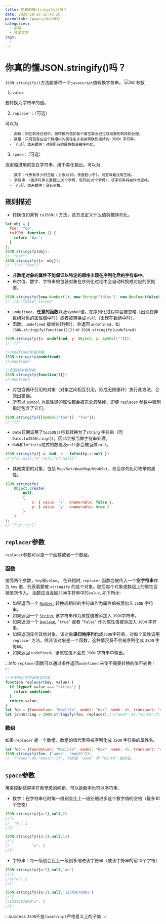 ```yaml
---
title: 你真的懂stringify()吗？
date: 2020-10-26 15:45:26
permalink: /pages/ebadd3/
categories:
  - 前端
  - 技术文章
tags:
  - 
---
```

# 你真的懂JSON.stringify()吗？
`JSON.stringify()`方法能够将一个`javascript`值转换字符串。
![](https://cdn.nlark.com/yuque/0/2020/svg/377922/1593092276992-fb0fe988-670a-498f-a43d-229536d1de95.svg)## 参数

1. `value`

要转换为字符串的值。

2. `replacer`：（可选）

可以为

      - 函数：则在转换过程中，被转换的值的每个属性都会经过该函数的转换和处理。
      - 数组：只有包含在这个数组中的属性名才会被转换到最终的 JSON 字符串。
      - `null`或未提供：对象所有的属性都会被序列化。
3. `space`：（可选）

指定缩进用的空白字符串，用于美化输出。可以为

      - 数字：代表有多少的空格；上限为10。该值若小于1，则意味着没有空格。
      - 字符串：（当字符串长度超过10个字母，取其前10个字母），该字符串将被作为空格。
      - `null`或未提供：没有空格。



## 规则描述

- 转换值如果有 `toJSON()` 方法，该方法定义什么值将被序列化。
```javascript
let obj = {
  foo: 'foo',
  toJSON: function () {
    return 'bar';
  }
};
JSON.stringify(obj);      
// '"bar"'
JSON.stringify({x: obj}); 
// '{"x":"bar"}'
```

- **非数组对象的属性不能保证以特定的顺序出现在序列化后的字符串中**。
- 布尔值、数字、字符串的包装对象在序列化过程中会自动转换成对应的原始值。
```javascript
JSON.stringify([new Number(1), new String("false"), new Boolean(false)]); 
// '[1,"false",false]'
```

- `undefined`、**任意的函数**以及`symbol`值，在序列化过程中会被忽略（出现在非数组对象的属性值中时）或者被转换成 `null`（出现在数组中时）。
- 函数、`undefined` 被单独转换时，会返回 `undefined`，如`JSON.stringify(function(){})` or `JSON.stringify(undefined)`
```javascript
JSON.stringify({x: undefined, y: Object, z: Symbol("")}); 
// '{}'

//undefined单独转换
JSON.stringify(undefined)
//undefined

//函数被单独转换
JSON.stringify(function(){})
//undefined
```

- 对包含循环引用的对象（对象之间相互引用，形成无限循环）执行此方法，会抛出错误。
- 所有以 `symbol` 为属性键的属性都会被完全忽略掉，即便 `replacer` 参数中强制指定包含了它们。
```javascript
JSON.stringify({[Symbol("foo")]: "foo"});                 
// '{}'
```

- `Date`日期调用了`toJSON()`将其转换为了`string` 字符串（同`Date.toISOString(`)），因此会被当做字符串处理。
- `NaN`和`Infinity`格式的数值及`null`都会被当做`null`。
```javascript
JSON.stringify({ a: NaN, b : Infinity,c:null })
//"{"a":null,"b":null,"c":null}"
```

- 其他类型的对象，包括 `Map/Set/WeakMap/WeakSet`，仅会序列化可枚举的属性。
```javascript
JSON.stringify( 
    Object.create(
        null, 
        { 
            x: { value: 'x', enumerable: false }, 
            y: { value: 'y', enumerable: true } 
        }
    )
);
// "{"y":"y"}"
```


## `replacer`参数
`replacer`参数可以是一个函数或者一个数组。
### 函数
接受两个参数，`key`和`value`。
在开始时, `replacer` 函数会被传入一个**空字符串**作为 `key` 值，代表着要被 `stringify` 的这个对象。随后每个对象或数组上的属性会被依次传入。
函数应当返回`JSON`字符串中的`value`, 如下所示:

- 如果返回一个 [`Number`](https://developer.mozilla.org/zh-CN/docs/Web/JavaScript/Reference/Global_Objects/Number), 转换成相应的字符串作为属性值被添加入 `JSON` 字符串。
- 如果返回一个 [`String`](https://developer.mozilla.org/zh-CN/docs/Web/JavaScript/Reference/String), 该字符串作为属性值被添加入 `JSON`字符串。
- 如果返回一个 [`Boolean`](https://developer.mozilla.org/zh-CN/docs/Web/JavaScript/Reference/Boolean), "`true`" 或者 "`false`" 作为属性值被添加入 `JSON` 字符串。
- 如果返回任何其他对象，该对象**递归地序列化**成`JSON`字符串，对每个属性调用 `replacer` 方法。除非该对象是一个函数，这种情况将不会被序列化成 `JSON` 字符串。
- 如果返回 `undefined`，该属性值不会在 `JSON` 字符串中输出。



:::info
`replacer`函数可以通过条件返回`undefined` 来使不需要转换的值不转换！
:::
```javascript
//不序列化字符串类型的值
function replacer(key, value) {
  if (typeof value === "string") {
    return undefined;
  }
  return value;
}
let foo = {foundation: "Mozilla", model: "box", week: 45, transport: "car", month: 7};
let jsonString = JSON.stringify(foo, replacer);//{"week":45,"month":7} 
```


### 数组
如果 `replacer` 是一个数组，数组的值代表将被序列化成 `JSON` 字符串的属性名。
```javascript
let foo = {foundation: "Mozilla", model: "box", week: 45, transport: "car", month: 7};
JSON.stringify(foo, ['week', 'month']);  
// '{"week":45,"month":7}', 只保留 “week” 和 “month” 属性值。
```




## `space`参数
用来控制结果字符串里面的间距。可以是数字也可以字符串。

- 数字：在字符串化时每一级别会比上一级别缩进多这个数字值的空格（最多10个空格）
```javascript
JSON.stringify({a:2},null,2)
//"{
//  "a": 2
//}"

JSON.stringify({a:2},null,11)
//"{
//          "a": 2
//}"
```

- 字符串：每一级别会比上一级别多缩进该字符串（或该字符串的前10个字符）
```javascript
JSON.stringify({a:2},null,'as')
//"{
//as"a": 2
//}"

JSON.stringify({a:2},null,'12345678901')
//"{
//1234567890"a": 2
//}"
```




:::success
`JSON`不是`JavaScript`严格意义上的子集
:::
